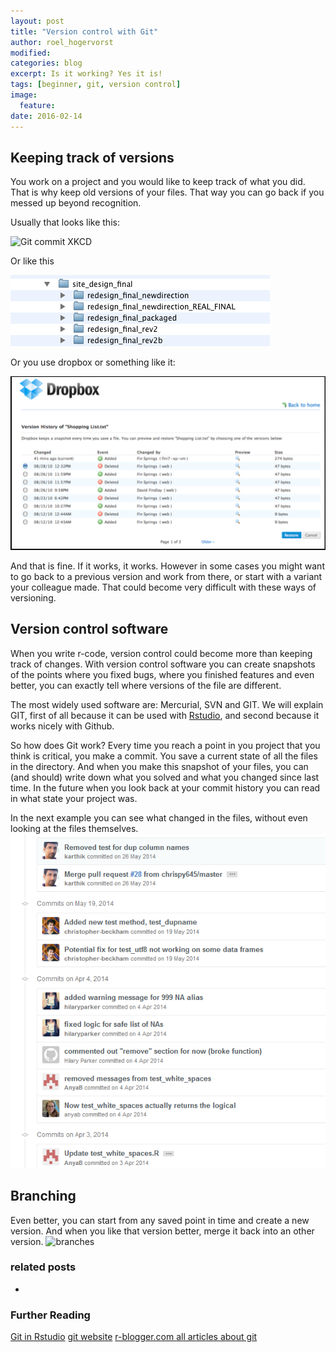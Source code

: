 ```yaml
---
layout: post
title: "Version control with Git"
author: roel_hogervorst
modified:
categories: blog
excerpt: Is it working? Yes it is!
tags: [beginner, git, version control]
image:
  feature:
date: 2016-02-14
---
```

## Keeping track of versions 

You work on a project and you would like to keep track of what you did. 
That is why keep old versions of your files. That way you can go back if you messed up beyond recognition. 

Usually that looks like this:

![Git commit XKCD](http://imgs.xkcd.com/comics/git_commit.png)

Or like this

![filesystem without version control](images/versioncontrol2.png)

Or you use dropbox or something like it:

![dropbox versions](images/dropboxversion.png)

And that is fine. If it works, it works. 
However in some cases you might want to go back to a previous version and work from there, or start with a variant your colleague made. That could become very difficult with these ways of versioning. 

## Version control software

When you write r-code, version control could become more than keeping track of changes. With version control software you can create snapshots of the points where you fixed bugs, where you finished features and even better, you can exactly tell where versions of the file are different. 

The most widely used software are: Mercurial, SVN and GIT. We will explain GIT, first of all because it can be used with [Rstudio](https://support.rstudio.com/hc/en-us/articles/200532077-Version-Control-with-Git-and-SVN "Version control with git - Rstudio"), and second because it works nicely with Github. 

So how does Git work? Every time you reach a point in you project that you think is critical, you make a commit. You save a current state of all the files in the directory. And when you make this snapshot of your files, you can (and should) write down what you solved and what you changed since last time. In the future when you look back at your commit history you can read in what state your project was. 

In the next example you can see what changed in the files, without even looking at the files themselves. 
![commits from test_dat, from github](images/commits_example.png)

## Branching
Even better, you can start from any saved point in time and create a new version. And when you like that version better, merge it back into an other version. 
![branches](images/branches.png)

### related posts
- []()


### Further Reading
[Git in Rstudio](https://support.rstudio.com/hc/en-us/articles/200532077-Version-Control-with-Git-and-SVN)
[git website](https://git-scm.com/)
[r-blogger.com all articles about git](http://www.r-bloggers.com/?s=git) 
